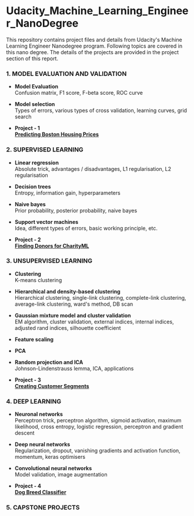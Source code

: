 # Udacity_Machine_Learning_Engineer_NanoDegree

This repository contains project files and details from Udacity's Machine Learning Engineer Nanodegree program. Following topics are covered in this nano degree. The details of the projects are provided in the project section of this report. 

### 1. MODEL EVALUATION AND VALIDATION

- **Model Evaluation**  
  Confusion matrix, F1 score, F-beta score, ROC curve
- **Model selection**  
  Types of errors, various types of cross validation, learning curves, grid search
  
- **Project - 1**  
  **[Predicting Boston Housing Prices](https://github.com/Bhardwaj-Saurabh/Udacity_Machine_Learning_Engineer_NanoDegree/tree/main/projects/boston_housing)**

### 2. SUPERVISED LEARNING

- **Linear regression**  
  Absolute trick, advantages / disadvantages, L1 regularisation, L2 regularisation
- **Decision trees**  
  Entropy, information gain, hyperparameters
- **Naive bayes**  
  Prior probability, posterior probability, naive bayes
- **Support vector machines**  
  Idea, different types of errors, basic working principle, etc.
  
- **Project - 2**  
  **[Finding Donors for CharityML](https://github.com/Bhardwaj-Saurabh/Udacity_Machine_Learning_Engineer_NanoDegree/tree/main/projects/finding_donors)**

### 3. UNSUPERVISED LEARNING

- **Clustering**  
  K-means clustering
- **Hierarchical and density-based clustering**    
  Hierarchical clustering, single-link clustering, complete-link clustering, average-link clustering, ward's method, DB scan
- **Gaussian mixture model and cluster validation**  
  EM algorithm, cluster validation, external indices, internal indices, adjusted rand indices, silhouette coefficient
- **Feature scaling**  
- **PCA**  
- **Random projection and ICA**  
  Johnson-Lindenstrauss lemma, ICA, applications
  
- **Project - 3**  
  **[Creating Customer Segments](https://github.com/Bhardwaj-Saurabh/Udacity_Machine_Learning_Engineer_NanoDegree/tree/main/projects/customer_segments)**

### 4. DEEP LEARNING

- **Neuronal networks**  
  Perceptron trick, perceptron algorithm, sigmoid activation, maximum likelihood, cross entropy, logistic regression, perceptron and gradient descent
- **Deep neural networks**    
  Regularization, dropout, vanishing gradients and activation function, momentum, keras optimisers
- **Convolutional neural networks**  
  Model validation, image augmentation
  
- **Project - 4**   
  **[Dog Breed Classifier](https://github.com/davmix/udacity-machine-learning-nanodegere/tree/master/projects/dog-project)**

### 5. CAPSTONE PROJECTS




